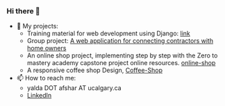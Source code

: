 ### Hi there 👋
- 🔭 My projects: 
  - Training material for web development using Django: [link](https://github.com/yaldaafshar/onboarding/blob/training/training%20material.md)
  - Group project: [A web application for connecting contractors with home owners](https://github.com/yaldaafshar/teamwork)
  - An online shop project, implementing step by step with the Zero to mastery academy capstone project online resources. [online-shop](https://github.com/yaldaafshar/OnlineShop)
  - A responsive coffee shop Design, [Coffee-Shop](https://github.com/yaldaafshar/Coffee-Shop)
- 📫 How to reach me: 
  - yalda DOT afshar AT ucalgary.ca 
  - [LinkedIn](https://www.linkedin.com/in/yalda-afshar-823a60a7/)
<!--
**yaldaafshar/yaldaafshar** is a ✨ _special_ ✨ repository because its `README.md` (this file) appears on your GitHub profile.

Here are some ideas to get you started:


- 🌱 I’m currently learning ...
- 👯 I’m looking to collaborate on ...
- 🤔 I’m looking for help with ...
- 💬 Ask me about ...

- 😄 Pronouns: ...
- ⚡ Fun fact: ...
-->

